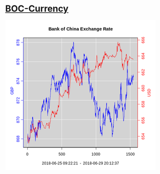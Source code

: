 # [BOC-Currency](http://www.boc.cn/sourcedb/whpj/)
![alt text](https://raw.githubusercontent.com/aca10jl/BOC-Currency/master/BOC.png)
